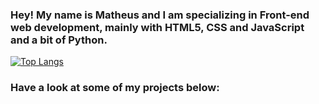 ### Hey! My name is Matheus and I am specializing in Front-end web development, mainly with HTML5, CSS and JavaScript and a bit of Python.
[![Top Langs](https://github-readme-stats.vercel.app/api/top-langs/?username=MatCalixto)](https://github.com/MatCalixto/github-readme-stats)
###  Have a look at some of my projects below:
